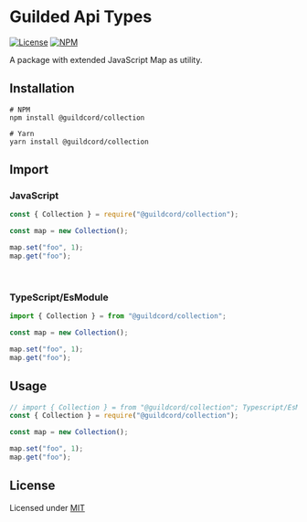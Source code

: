 # Guilded Api Types
[![License](https://img.shields.io/github/license/guildcord/collection)](https://github.com/guildcord/guilded-api-types/LICENSE.md)
[![NPM](https://img.shields.io/npm/v/@guildcord/collection?color=blue&logo=npm)](https://www.npmjs.com/package/@guildcord/collection)

A package with extended JavaScript Map as utility.

## Installation
```
# NPM
npm install @guildcord/collection

# Yarn 
yarn install @guildcord/collection
```

## Import

### JavaScript
```js
const { Collection } = require("@guildcord/collection");

const map = new Collection();

map.set("foo", 1);
map.get("foo");
```
<br>

### TypeScript/EsModule
```js
import { Collection } = from "@guildcord/collection";

const map = new Collection();

map.set("foo", 1);
map.get("foo");
```

## Usage

```js
// import { Collection } = from "@guildcord/collection"; Typescript/EsModule
const { Collection } = require("@guildcord/collection");

const map = new Collection();

map.set("foo", 1);
map.get("foo");
```

## License
Licensed under [MIT](LICENSE)